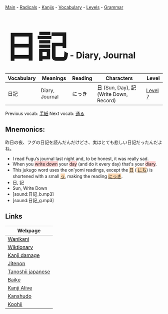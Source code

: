 <style> bigfont {font-size: 100px}</style>
[Main](../README.md) -
[Radicals](../radicals.md) -
[Kanjis](../kanjis.md) -
[Vocabulary](../vocabulary.md) -
[Levels](../levels.md) -
[Grammar](../grammar.md)
# <bigfont> 日記</bigfont> - Diary, Journal 

| Vocabulary | Meanings | Reading | Characters | Level |
| --- | --- | --- | --- | --- |
| 日記 | Diary, Journal | にっき |  [日](../kanjis/日.md) (Sun, Day), [記](../kanjis/記.md) (Write Down, Record) | [Level 7](../levels/wk_level7.md) |

Previous vocab: [手紙](手紙.md) Next vocab: [通る](通る.md) 

## Mnemonics:
昨日の夜、フグの日記を読んだんだけどさ、実はとても悲しい日記だったんだよね。
* I read Fugu’s journal last night and, to be honest, it was really sad.
* When you <span style="background-color:#ffcccb"> write down</span> your <span style="background-color:#ffcccb"> day</span> (and do it every day) that's your <span style="background-color:#ffcccb"> diary</span>.
* This jukugo word uses the on'yomi readings, except the <span style="background-color:#fed8b1"> [日](https://jisho.org/search/日)</span> (<span style="background-color:#fed8b1"> [にち](https://jisho.org/search/にち)</span>) is shortened with a small <span style="background-color:#fed8b1"> [っ](https://jisho.org/search/っ)</span>, making the reading <span style="background-color:#fed8b1"> [にっき](https://jisho.org/search/にっき)</span>.
* 日, 記
* Sun, Write Down
* [sound:日記_b.mp3]
* [sound:日記_g.mp3]


## Links 

| Webpage |
| --- |
| [Wanikani          ](https://www.wanikani.com/kanji/日記) |
| [Wiktionary        ](https://en.wiktionary.org/wiki/日記) |
| [Kanji damage      ](http://www.kanjidamage.com/kanji/search?utf8=✓&q=日記) |
| [Jitenon           ](https://jitenon.com/kanji/日記) |
| [Tanoshii japanese ](https://www.tanoshiijapanese.com/dictionary/kanji.cfm?k=日記) |
| [Baike             ](https://baike.baidu.com/item/日記) |
| [Kanji Alive       ](https://app.kanjialive.com/日記) |
| [Kanshudo          ](https://www.kanshudo.com/searchmn?q=日記) |
| [Koohii            ](https://kanji.koohii.com/study/kanji/日記) |
